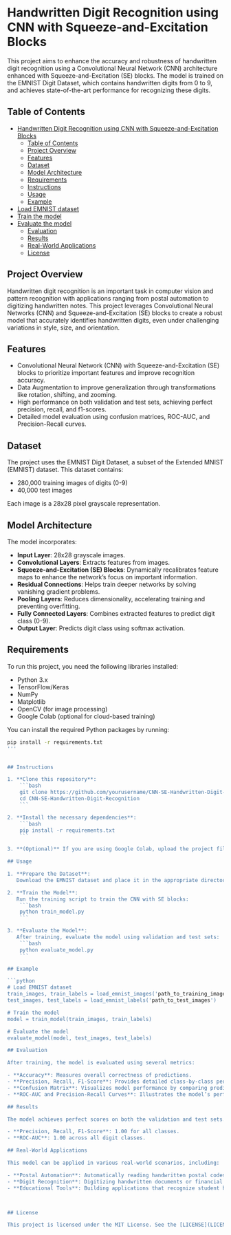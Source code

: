 # Handwritten Digit Recognition using CNN with Squeeze-and-Excitation Blocks

This project aims to enhance the accuracy and robustness of handwritten digit recognition using a Convolutional Neural Network (CNN) architecture enhanced with Squeeze-and-Excitation (SE) blocks. The model is trained on the EMNIST Digit Dataset, which contains handwritten digits from 0 to 9, and achieves state-of-the-art performance for recognizing these digits.

## Table of Contents
- [Handwritten Digit Recognition using CNN with Squeeze-and-Excitation Blocks](#handwritten-digit-recognition-using-cnn-with-squeeze-and-excitation-blocks)
  - [Table of Contents](#table-of-contents)
  - [Project Overview](#project-overview)
  - [Features](#features)
  - [Dataset](#dataset)
  - [Model Architecture](#model-architecture)
  - [Requirements](#requirements)
  - [Instructions](#instructions)
  - [Usage](#usage)
  - [Example](#example)
- [Load EMNIST dataset](#load-emnist-dataset)
- [Train the model](#train-the-model)
- [Evaluate the model](#evaluate-the-model)
  - [Evaluation](#evaluation)
  - [Results](#results)
  - [Real-World Applications](#real-world-applications)
  - [License](#license)

## Project Overview

Handwritten digit recognition is an important task in computer vision and pattern recognition with applications ranging from postal automation to digitizing handwritten notes. This project leverages Convolutional Neural Networks (CNN) and Squeeze-and-Excitation (SE) blocks to create a robust model that accurately identifies handwritten digits, even under challenging variations in style, size, and orientation.

## Features
- Convolutional Neural Network (CNN) with Squeeze-and-Excitation (SE) blocks to prioritize important features and improve recognition accuracy.
- Data Augmentation to improve generalization through transformations like rotation, shifting, and zooming.
- High performance on both validation and test sets, achieving perfect precision, recall, and f1-scores.
- Detailed model evaluation using confusion matrices, ROC-AUC, and Precision-Recall curves.

## Dataset

The project uses the EMNIST Digit Dataset, a subset of the Extended MNIST (EMNIST) dataset. This dataset contains:

- 280,000 training images of digits (0-9)
- 40,000 test images

Each image is a 28x28 pixel grayscale representation.

## Model Architecture

The model incorporates:

- **Input Layer**: 28x28 grayscale images.
- **Convolutional Layers**: Extracts features from images.
- **Squeeze-and-Excitation (SE) Blocks**: Dynamically recalibrates feature maps to enhance the network’s focus on important information.
- **Residual Connections**: Helps train deeper networks by solving vanishing gradient problems.
- **Pooling Layers**: Reduces dimensionality, accelerating training and preventing overfitting.
- **Fully Connected Layers**: Combines extracted features to predict digit class (0-9).
- **Output Layer**: Predicts digit class using softmax activation.

## Requirements

To run this project, you need the following libraries installed:

- Python 3.x
- TensorFlow/Keras
- NumPy
- Matplotlib
- OpenCV (for image processing)
- Google Colab (optional for cloud-based training)

You can install the required Python packages by running:

```bash
pip install -r requirements.txt
'''


## Instructions

1. **Clone this repository**:
    ```bash
    git clone https://github.com/yourusername/CNN-SE-Handwritten-Digit-Recognition.git
    cd CNN-SE-Handwritten-Digit-Recognition
    ```

2. **Install the necessary dependencies**:
    ```bash
    pip install -r requirements.txt
    ```

3. **(Optional)** If you are using Google Colab, upload the project files to your Google Drive.

## Usage

1. **Prepare the Dataset**:  
   Download the EMNIST dataset and place it in the appropriate directory (or load it directly in Colab).

2. **Train the Model**:  
   Run the training script to train the CNN with SE blocks:
    ```bash
    python train_model.py
    ```

3. **Evaluate the Model**:  
   After training, evaluate the model using validation and test sets:
    ```bash
    python evaluate_model.py
    ```

## Example

```python
# Load EMNIST dataset
train_images, train_labels = load_emnist_images('path_to_training_images')
test_images, test_labels = load_emnist_labels('path_to_test_images')

# Train the model
model = train_model(train_images, train_labels)

# Evaluate the model
evaluate_model(model, test_images, test_labels)

## Evaluation

After training, the model is evaluated using several metrics:

- **Accuracy**: Measures overall correctness of predictions.
- **Precision, Recall, F1-Score**: Provides detailed class-by-class performance.
- **Confusion Matrix**: Visualizes model performance by comparing predictions to true labels.
- **ROC-AUC and Precision-Recall Curves**: Illustrates the model’s performance in distinguishing digit classes.

## Results

The model achieves perfect scores on both the validation and test sets. Key performance metrics:

- **Precision, Recall, F1-Score**: 1.00 for all classes.
- **ROC-AUC**: 1.00 across all digit classes.

## Real-World Applications

This model can be applied in various real-world scenarios, including:

- **Postal Automation**: Automatically reading handwritten postal codes or addresses.
- **Digit Recognition**: Digitizing handwritten documents or financial records.
- **Educational Tools**: Building applications that recognize student handwriting on exams or assignments.



## License

This project is licensed under the MIT License. See the [LICENSE](LICENSE) file for more details.
